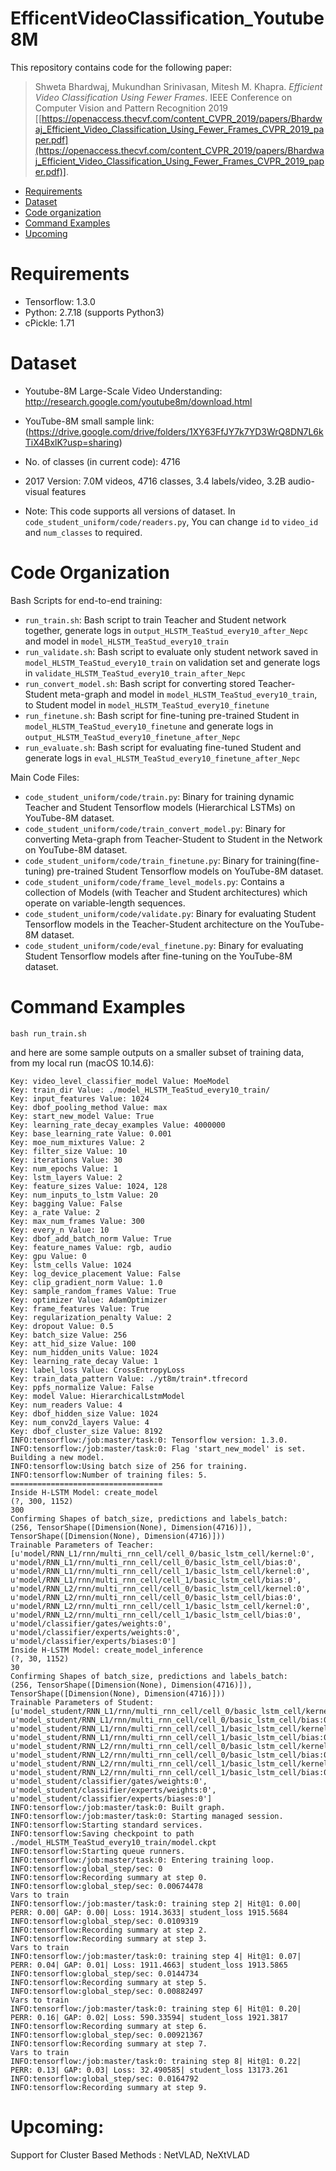 # EfficentVideoClassification_Youtube8M
This repository contains code for the following paper:
> Shweta Bhardwaj, Mukundhan Srinivasan, Mitesh M. Khapra. *Efficient Video Classification Using Fewer Frames*. IEEE Conference on Computer Vision and Pattern Recognition 2019 [[https://openaccess.thecvf.com/content_CVPR_2019/papers/Bhardwaj_Efficient_Video_Classification_Using_Fewer_Frames_CVPR_2019_paper.pdf](https://openaccess.thecvf.com/content_CVPR_2019/papers/Bhardwaj_Efficient_Video_Classification_Using_Fewer_Frames_CVPR_2019_paper.pdf)].

- [Requirements](#Requirements)
- [Dataset](#Dataset)
- [Code organization](#code-organization)
- [Command Examples](#command-examples)
- [Upcoming](#Upcoming)

# Requirements
* Tensorflow: 1.3.0
* Python: 2.7.18 (supports Python3)
* cPickle: 1.71

# Dataset
- Youtube-8M Large-Scale Video Understanding: http://research.google.com/youtube8m/download.html
- YouTube-8M small sample link: (https://drive.google.com/drive/folders/1XY63FfJY7k7YD3WrQ8DN7L6kTiX4BxlK?usp=sharing)

- No. of classes (in current code): 4716
- 2017 Version: 7.0M videos, 4716 classes, 3.4 labels/video, 3.2B audio-visual features
- Note: This code supports all versions of dataset. In ```code_student_uniform/code/readers.py```, You can change ```id``` to ```video_id``` and ```num_classes``` to required.

# Code Organization
Bash Scripts for end-to-end training:
- `run_train.sh`: Bash script to train Teacher and Student network together, generate logs in `output_HLSTM_TeaStud_every10_after_Nepc` and model in `model_HLSTM_TeaStud_every10_train`
- `run_validate.sh`: Bash script to evaluate only student network saved in `model_HLSTM_TeaStud_every10_train` on validation set and generate logs in `validate_HLSTM_TeaStud_every10_train_after_Nepc`
- `run_convert_model.sh`: Bash script for converting stored Teacher-Student meta-graph and model in `model_HLSTM_TeaStud_every10_train`, to Student model in  `model_HLSTM_TeaStud_every10_finetune`
- `run_finetune.sh`: Bash script for fine-tuning pre-trained Student in `model_HLSTM_TeaStud_every10_finetune` and generate logs in `output_HLSTM_TeaStud_every10_finetune_after_Nepc`
- `run_evaluate.sh`: Bash script for evaluating fine-tuned Student and generate logs in `eval_HLSTM_TeaStud_every10_finetune_after_Nepc`

Main Code Files:
- `code_student_uniform/code/train.py`: Binary for training dynamic Teacher and Student Tensorflow models (Hierarchical LSTMs) on YouTube-8M dataset.
- `code_student_uniform/code/train_convert_model.py`: Binary for converting Meta-graph from Teacher-Student to Student in the Network on YouTube-8M dataset.
- `code_student_uniform/code/train_finetune.py`: Binary for training(fine-tuning) pre-trained Student Tensorflow models on YouTube-8M dataset.
- `code_student_uniform/code/frame_level_models.py`: Contains a collection of Models (with Teacher and Student architectures) which operate on variable-length sequences.
- `code_student_uniform/code/validate.py`: Binary for evaluating Student Tensorflow models in the Teacher-Student architecture on the YouTube-8M dataset.
- `code_student_uniform/code/eval_finetune.py`: Binary for evaluating Student Tensorflow models after fine-tuning on the YouTube-8M dataset.

# Command Examples
```
bash run_train.sh
```
and here are some sample outputs on a smaller subset of training data, from my local run (macOS 10.14.6):
```
Key: video_level_classifier_model Value: MoeModel
Key: train_dir Value: ./model_HLSTM_TeaStud_every10_train/
Key: input_features Value: 1024
Key: dbof_pooling_method Value: max
Key: start_new_model Value: True
Key: learning_rate_decay_examples Value: 4000000
Key: base_learning_rate Value: 0.001
Key: moe_num_mixtures Value: 2
Key: filter_size Value: 10
Key: iterations Value: 30
Key: num_epochs Value: 1
Key: lstm_layers Value: 2
Key: feature_sizes Value: 1024, 128
Key: num_inputs_to_lstm Value: 20
Key: bagging Value: False
Key: a_rate Value: 2
Key: max_num_frames Value: 300
Key: every_n Value: 10
Key: dbof_add_batch_norm Value: True
Key: feature_names Value: rgb, audio
Key: gpu Value: 0
Key: lstm_cells Value: 1024
Key: log_device_placement Value: False
Key: clip_gradient_norm Value: 1.0
Key: sample_random_frames Value: True
Key: optimizer Value: AdamOptimizer
Key: frame_features Value: True
Key: regularization_penalty Value: 2
Key: dropout Value: 0.5
Key: batch_size Value: 256
Key: att_hid_size Value: 100
Key: num_hidden_units Value: 1024
Key: learning_rate_decay Value: 1
Key: label_loss Value: CrossEntropyLoss
Key: train_data_pattern Value: ./yt8m/train*.tfrecord
Key: ppfs_normalize Value: False
Key: model Value: HierarchicalLstmModel
Key: num_readers Value: 4
Key: dbof_hidden_size Value: 1024
Key: num_conv2d_layers Value: 4
Key: dbof_cluster_size Value: 8192
INFO:tensorflow:/job:master/task:0: Tensorflow version: 1.3.0.
INFO:tensorflow:/job:master/task:0: Flag 'start_new_model' is set. Building a new model.
INFO:tensorflow:Using batch size of 256 for training.
INFO:tensorflow:Number of training files: 5.
==================================
Inside H-LSTM Model: create_model
(?, 300, 1152)
300
Confirming Shapes of batch_size, predictions and labels_batch:
(256, TensorShape([Dimension(None), Dimension(4716)]), TensorShape([Dimension(None), Dimension(4716)]))
Trainable Parameters of Teacher:
[u'model/RNN_L1/rnn/multi_rnn_cell/cell_0/basic_lstm_cell/kernel:0', u'model/RNN_L1/rnn/multi_rnn_cell/cell_0/basic_lstm_cell/bias:0', u'model/RNN_L1/rnn/multi_rnn_cell/cell_1/basic_lstm_cell/kernel:0', u'model/RNN_L1/rnn/multi_rnn_cell/cell_1/basic_lstm_cell/bias:0', u'model/RNN_L2/rnn/multi_rnn_cell/cell_0/basic_lstm_cell/kernel:0', u'model/RNN_L2/rnn/multi_rnn_cell/cell_0/basic_lstm_cell/bias:0', u'model/RNN_L2/rnn/multi_rnn_cell/cell_1/basic_lstm_cell/kernel:0', u'model/RNN_L2/rnn/multi_rnn_cell/cell_1/basic_lstm_cell/bias:0', u'model/classifier/gates/weights:0', u'model/classifier/experts/weights:0', u'model/classifier/experts/biases:0']
Inside H-LSTM Model: create_model_inference
(?, 30, 1152)
30
Confirming Shapes of batch_size, predictions and labels_batch:
(256, TensorShape([Dimension(None), Dimension(4716)]), TensorShape([Dimension(None), Dimension(4716)]))
Trainable Parameters of Student:
[u'model_student/RNN_L1/rnn/multi_rnn_cell/cell_0/basic_lstm_cell/kernel:0', u'model_student/RNN_L1/rnn/multi_rnn_cell/cell_0/basic_lstm_cell/bias:0', u'model_student/RNN_L1/rnn/multi_rnn_cell/cell_1/basic_lstm_cell/kernel:0', u'model_student/RNN_L1/rnn/multi_rnn_cell/cell_1/basic_lstm_cell/bias:0', u'model_student/RNN_L2/rnn/multi_rnn_cell/cell_0/basic_lstm_cell/kernel:0', u'model_student/RNN_L2/rnn/multi_rnn_cell/cell_0/basic_lstm_cell/bias:0', u'model_student/RNN_L2/rnn/multi_rnn_cell/cell_1/basic_lstm_cell/kernel:0', u'model_student/RNN_L2/rnn/multi_rnn_cell/cell_1/basic_lstm_cell/bias:0', u'model_student/classifier/gates/weights:0', u'model_student/classifier/experts/weights:0', u'model_student/classifier/experts/biases:0']
INFO:tensorflow:/job:master/task:0: Built graph.
INFO:tensorflow:/job:master/task:0: Starting managed session.
INFO:tensorflow:Starting standard services.
INFO:tensorflow:Saving checkpoint to path ./model_HLSTM_TeaStud_every10_train/model.ckpt
INFO:tensorflow:Starting queue runners.
INFO:tensorflow:/job:master/task:0: Entering training loop.
INFO:tensorflow:global_step/sec: 0
INFO:tensorflow:Recording summary at step 0.
INFO:tensorflow:global_step/sec: 0.00674478
Vars to train
INFO:tensorflow:/job:master/task:0: training step 2| Hit@1: 0.00| PERR: 0.00| GAP: 0.00| Loss: 1914.3633| student_loss 1915.5684
INFO:tensorflow:global_step/sec: 0.0109319
INFO:tensorflow:Recording summary at step 2.
INFO:tensorflow:Recording summary at step 3.
Vars to train
INFO:tensorflow:/job:master/task:0: training step 4| Hit@1: 0.07| PERR: 0.04| GAP: 0.01| Loss: 1911.4663| student_loss 1913.5865
INFO:tensorflow:global_step/sec: 0.0144734
INFO:tensorflow:Recording summary at step 5.
INFO:tensorflow:global_step/sec: 0.00882497
Vars to train
INFO:tensorflow:/job:master/task:0: training step 6| Hit@1: 0.20| PERR: 0.16| GAP: 0.02| Loss: 590.33594| student_loss 1921.3817
INFO:tensorflow:Recording summary at step 6.
INFO:tensorflow:global_step/sec: 0.00921367
INFO:tensorflow:Recording summary at step 7.
Vars to train
INFO:tensorflow:/job:master/task:0: training step 8| Hit@1: 0.22| PERR: 0.13| GAP: 0.03| Loss: 32.490585| student_loss 13173.261
INFO:tensorflow:global_step/sec: 0.0164792
INFO:tensorflow:Recording summary at step 9.
```

# Upcoming:
Support for Cluster Based Methods : NetVLAD, NeXtVLAD
